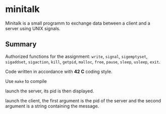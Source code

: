 # minitalk
Minitalk is a small programm to exchange data between a client and a server using UNIX signals.

## Summary

Authorized functions for the assignment:  `write`, `signal`, `sigemptyset`, `sigaddset`, `sigaction`, `kill`, `getpid`, `malloc`, `free`, `pause`, `sleep`, `usleep`, `exit`.

Code written in accordance with **42 C** coding style.

Use `make` to compile

launch the server, its pid is then displayed.

launch the client, the first argument is the pid of the server and the second argument is a string containing the message.
